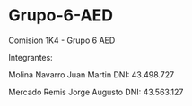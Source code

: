 # Grupo-6-AED

Comision 1K4 - Grupo 6 AED

Integrantes:

Molina Navarro Juan Martin DNI: 43.498.727

Mercado Remis Jorge Augusto DNI: 43.563.127
